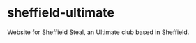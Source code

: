 sheffield-ultimate
==================

Website for Sheffield Steal, an Ultimate club based in Sheffield.
